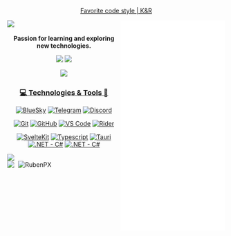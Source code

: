 
<div align="center">

  [Favorite code style | K&R](https://gist.github.com/jesseschalken/0f47a2b5a738ced9c845)
</div>


<img src="/github-metrics.svg" width="48%" align="right" />




<p align="left">
  <a href="https://git.io/typing-svg"><img width="48%" src="https://readme-typing-svg.herokuapp.com/?lines=Hello,+There!+👋;I'm+RubenPX;Nice+to+meet+you!&center=true&size=35"></a>
  <p align="center"><b>Passion for learning and exploring new technologies.</b></p>
  
  <p align="center">
    <img src="https://img.shields.io/badge/Free%20Time%20Developer-181717?style=flat-square&logo=opensourceinitiative">
    <img src="https://img.shields.io/badge/Dark%20Theme%20Lover-181717?style=flat-square&logo=darkreader">
  </p>

  <p align="center"><img src="https://profile-counter.glitch.me/RubenPX/count.svg" /></p>
  <!-- Counter Start date: 12 / 1 / 2020</div> -->
</p>

<h3 align="center"><u>💻 Technologies & Tools 🚀</u></h3>
<p align="center">

  <p align="center">
    <a href="https://bsky.app/profile/kryptopx.bsky.social"><img title="BlueSky" src="https://img.shields.io/badge/KryptoPX-181717?style=flat-square&logo=bluesky" /></a>
    <a href="https://t.me/s/KurtPX"><img title="Telegram" src="https://img.shields.io/badge/KurtPX-181717?style=flat-square&logo=telegram" /></a>
    <a href="https://discord.com"><img title="Discord" src="https://img.shields.io/badge/KryptoPX-181717?style=flat-square&logo=discord" /></a>
  </p>
  
  <p align="center">
    <a href="https://git-scm.com"><img title="Git" src="https://img.shields.io/badge/Git-181717?style=flat-square&logo=git" /></a>
    <a href="https://github.com/RubenPX/"><img title="GitHub" src="https://img.shields.io/badge/GitHub-181717?style=flat-square&logo=github" /></a>
    <a href="https://code.visualstudio.com"><img title="VS Code" src="https://img.shields.io/badge/VS%20Code-181717?style=flat-square&logo=none" /></a>
    <a href="https://www.jetbrains.com/rider/"><img title="Rider" src="https://img.shields.io/badge/Rider-181717?style=flat-square&logo=Rider" /></a>
  </p>

  <p align="center">
    <a href="https://svelte.dev"><img title="SvelteKit" src="https://img.shields.io/badge/SvelteKit-181717?style=flat-square&logo=svelte" /></a>
    <a href="https://www.typescriptlang.org"><img title="Typescript" src="https://img.shields.io/badge/Typescript-181717?style=flat-square&logo=typescript" /></a>
    <a href="https://tauri.app"><img title="Tauri" src="https://img.shields.io/badge/Tauri-181717?style=flat-square&logo=tauri" /></a>
    <a href="https://dotnet.microsoft.com/languages/csharp"><img title=".NET - C#" src="https://img.shields.io/badge/C%23-181717?style=flat-square&logo=dotnet" /></a>
    <a href="https://dotnet.microsoft.com/apps/aspnet/web-apps/blazor"><img title=".NET - C#" src="https://img.shields.io/badge/WASM-181717?style=flat-square&logo=blazor" /></a>
  </p>

</p>

<a align="left" width="47%" href="https://wakatime.com/@RubenPX"><img align="left" width="47%" src="https://github-readme-stats.vercel.app/api/wakatime?username=RubenPX&theme=github_dark&custom_title=Week%20Stats&layout=compact&border_color=195572" /></a>
<img align="right" width="47%" src="https://github-readme-streak-stats.herokuapp.com?user=RubenPX&theme=github-dark&date_format=j%20M%5B%20Y%5D&border=195572&stroke=006FDD&ring=006FDD&fire=21FF00&currStreakLabel=006FDD&sideLabels=006FDD&currStreakNum=006FDD&sideNums=006FDD&" alt="RubenPX" />

<img width="100%" src="https://wakatime.com/share/@RubenPX/d3cb1efa-a994-4f17-9450-c1e15a40e476.svg" />
